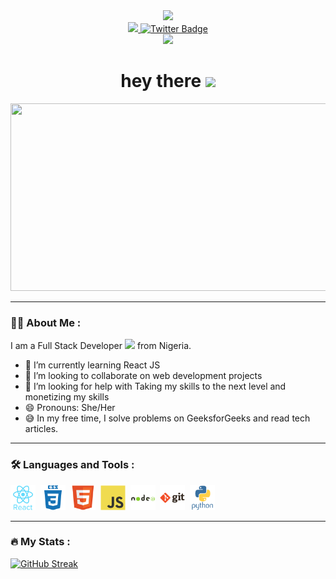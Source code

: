 <!--
### Hi there 👋
**chelcee-xx/chelcee-xx** is a ✨ _special_ ✨ repository because its `README.md` (this file) appears on your GitHub profile.
Here are some ideas to get you started:

- 🔭 I’m currently working on ...
- 🌱 I’m currently learning ...
- 👯 I’m looking to collaborate on ...
- 🤔 I’m looking for help with ...
- 💬 Ask me about ...
- 📫 How to reach me: ...
- 😄 Pronouns: ...
- ⚡ Fun fact: ...
-->

<div id=""header" align= "center">
  <img src= "https://media.giphy.com/media/L1R1tvI9svkIWwpVYr/giphy.gif" width="100"/>
 <div id = "badges">
    <a href= "">           
   <img src="https://img.shields.io/badge/Linkedin-blue?logo=linkedin&logoColor=white&style=for-the-badge"&logo=linkedin&logoColor="white"/> 
  </a>
   <a href= ""> 
   <img src="https://img.shields.io/badge/Twitter-blue?style=for-the-badge&logo=twitter&logoColor=white" alt="Twitter Badge"/> 
   </a>
</div> 
   <img src="https://komarev.com/ghpvc/?username=chelcee-xx&style=flat-square&color=blue"/>                                                                              <h1>
  hey there
  <img src="https://media.giphy.com/media/hvRJCLFzcasrR4ia7z/giphy.gif" width="30"/>
</h1>            
</div>
        
                                                                                    
<div align="center">
  <img src="https://media.giphy.com/media/hpXdHPfFI5wTABdDx9/giphy.gif" width="600" height="300"/>
</div>
                                                                                                
---

### :woman_technologist: About Me :
                                                                                                
I am a Full Stack Developer <img src="https://media.giphy.com/media/WUlplcMpOCEmTGBtBW/giphy.gif" width="30"> from Nigeria.
                                                                                                            
- 🌱 I’m currently learning React JS
- 👯 I’m looking to collaborate on web development projects
- 🤔 I’m looking for help with Taking my skills to the next level and monetizing my skills
- 😄 Pronouns: She/Her
- 😅 In my free time, I solve problems on GeeksforGeeks and read tech articles. 
                                                                                                            
---

### :hammer_and_wrench: Languages and Tools : 
<div>
 <img src= "https://github.com/devicons/devicon/blob/master/icons/react/react-original-wordmark.svg" width=40 height="40"/>&nbsp; 
  <img src="https://github.com/devicons/devicon/blob/master/icons/css3/css3-plain-wordmark.svg"  title="CSS3" alt="CSS" width="40" height="40"/>&nbsp;
  <img src="https://github.com/devicons/devicon/blob/master/icons/html5/html5-original.svg" title="HTML5" alt="HTML" width="40" height="40"/>&nbsp;
  <img src="https://github.com/devicons/devicon/blob/master/icons/javascript/javascript-original.svg" title="JavaScript" alt="JavaScript" width="40" height="40"/>&nbsp; 
    <img src="https://github.com/devicons/devicon/blob/master/icons/nodejs/nodejs-original-wordmark.svg" title="NodeJS" alt="NodeJS" width="40" height="40"/>&nbsp;
    <img src="https://github.com/devicons/devicon/blob/master/icons/git/git-original-wordmark.svg" title="Git" **alt="Git" width="40" height="40"/>&nbsp;
    <img src= "https://github.com/devicons/devicon/blob/master/icons/python/python-original-wordmark.svg" title="python" width="40 height="40"/>                                                                                                                           
</div>
                                                                                                            
---

### :fire: My Stats :
                                                                                                            
[![GitHub Streak](http://github-readme-streak-stats.herokuapp.com?user=chelcee-xx&theme=dark&background=000000)](https://git.io/streak-stats)

<!-- [![Top Langs](https://github-readme-stats.vercel.app/api/top-langs/?username=your-github-username)](https://github.com/anuraghazra/github-readme-stats) -->                                                                                                           
                                                                                                            
                                                                                                            
                                                                                                            
                                                                                                            
                                                                                                                
